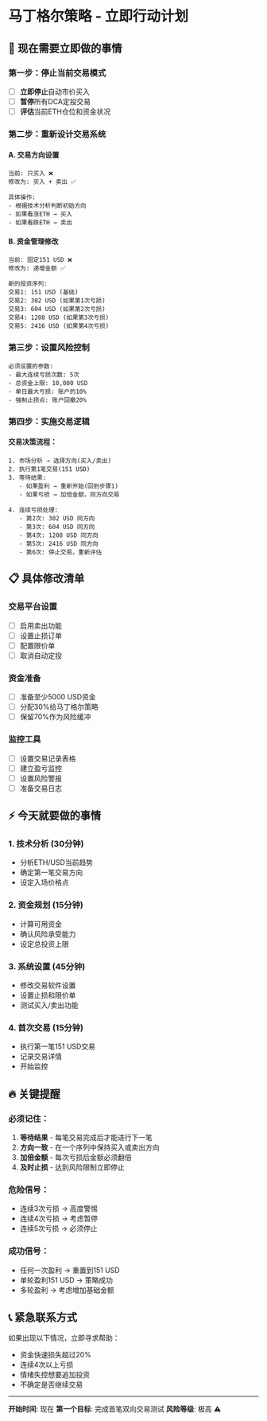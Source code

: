 # 马丁格尔策略 - 立即行动计划

## 🚀 现在需要立即做的事情

### 第一步：停止当前交易模式
- [ ] **立即停止**自动市价买入
- [ ] **暂停**所有DCA定投交易
- [ ] **评估**当前ETH仓位和资金状况

### 第二步：重新设计交易系统

#### A. 交易方向设置
```
当前: 只买入 ❌
修改为: 买入 + 卖出 ✅

具体操作:
- 根据技术分析判断初始方向
- 如果看涨ETH → 买入
- 如果看跌ETH → 卖出
```

#### B. 资金管理修改
```
当前: 固定151 USD ❌
修改为: 递增金额 ✅

新的投资序列:
交易1: 151 USD (基础)
交易2: 302 USD (如果第1次亏损)
交易3: 604 USD (如果第2次亏损)
交易4: 1208 USD (如果第3次亏损)
交易5: 2416 USD (如果第4次亏损)
```

### 第三步：设置风险控制
```
必须设置的参数:
- 最大连续亏损次数: 5次
- 总资金上限: 10,000 USD
- 单日最大亏损: 账户的10%
- 强制止损点: 账户回撤20%
```

### 第四步：实施交易逻辑

#### 交易决策流程：
```
1. 市场分析 → 选择方向(买入/卖出)
2. 执行第1笔交易(151 USD)
3. 等待结果:
   - 如果盈利 → 重新开始(回到步骤1)
   - 如果亏损 → 加倍金额，同方向交易

4. 连续亏损处理:
   - 第2次: 302 USD 同方向
   - 第3次: 604 USD 同方向
   - 第4次: 1208 USD 同方向
   - 第5次: 2416 USD 同方向
   - 第6次: 停止交易，重新评估
```

## 📋 具体修改清单

### 交易平台设置
- [ ] 启用卖出功能
- [ ] 设置止损订单
- [ ] 配置限价单
- [ ] 取消自动定投

### 资金准备
- [ ] 准备至少5000 USD资金
- [ ] 分配30%给马丁格尔策略
- [ ] 保留70%作为风险缓冲

### 监控工具
- [ ] 设置交易记录表格
- [ ] 建立盈亏监控
- [ ] 设置风险警报
- [ ] 准备交易日志

## ⚡ 今天就要做的事情

### 1. 技术分析 (30分钟)
- 分析ETH/USD当前趋势
- 确定第一笔交易方向
- 设定入场价格点

### 2. 资金规划 (15分钟)
- 计算可用资金
- 确认风险承受能力
- 设定总投资上限

### 3. 系统设置 (45分钟)
- 修改交易软件设置
- 设置止损和限价单
- 测试买入/卖出功能

### 4. 首次交易 (15分钟)
- 执行第一笔151 USD交易
- 记录交易详情
- 开始监控

## 🔥 关键提醒

### 必须记住：
1. **等待结果** - 每笔交易完成后才能进行下一笔
2. **方向一致** - 在一个序列中保持买入或卖出方向
3. **加倍金额** - 每次亏损后金额必须翻倍
4. **及时止损** - 达到风险限制立即停止

### 危险信号：
- 连续3次亏损 → 高度警惕
- 连续4次亏损 → 考虑暂停
- 连续5次亏损 → 必须停止

### 成功信号：
- 任何一次盈利 → 重置到151 USD
- 单轮盈利151 USD → 策略成功
- 多轮盈利 → 考虑增加基础金额

## 📞 紧急联系方式

如果出现以下情况，立即寻求帮助：
- 资金快速损失超过20%
- 连续4次以上亏损
- 情绪失控想要追加投资
- 不确定是否继续交易

---
**开始时间**: 现在
**第一个目标**: 完成首笔双向交易测试
**风险等级**: 极高 ⚠️